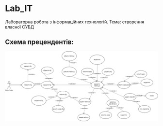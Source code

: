 # Lab_IT
Лабораторна робота з інформаційних технологій. Тема: створення власної СУБД

## Схема прецендентів:

![precedent_diagram](https://github.com/Koshman-Nikita/Lab_IT/blob/main/diagram.drawio.png)
